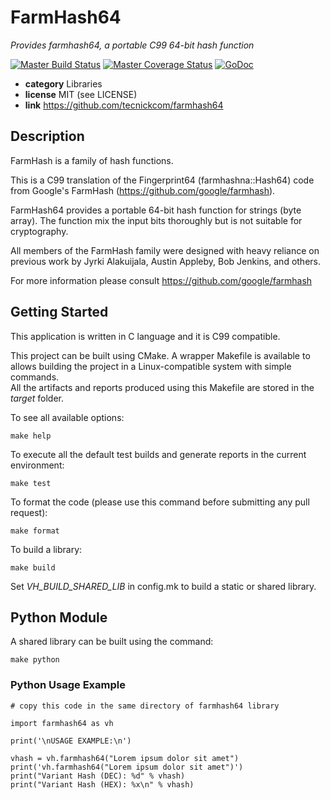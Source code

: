 # FarmHash64

*Provides farmhash64, a portable C99 64-bit hash function*

[![Master Build Status](https://secure.travis-ci.org/tecnickcom/farmhash64.png?branch=master)](https://travis-ci.org/tecnickcom/farmhash64?branch=master)
[![Master Coverage Status](https://coveralls.io/repos/tecnickcom/farmhash64/badge.svg?branch=master&service=github)](https://coveralls.io/github/tecnickcom/farmhash64?branch=master)
[![GoDoc](https://godoc.org/github.com/tecnickcom/farmhash64/go/src?status.svg)](https://godoc.org/github.com/tecnickcom/farmhash64/go/src)

* **category**    Libraries
* **license**     MIT (see LICENSE)
* **link**        https://github.com/tecnickcom/farmhash64


## Description

FarmHash is a family of hash functions.

This is a C99 translation of the Fingerprint64 (farmhashna::Hash64) code from Google's FarmHash
(https://github.com/google/farmhash).

FarmHash64 provides a portable 64-bit hash function for strings (byte array).
The function mix the input bits thoroughly but is not suitable for cryptography.

All members of the FarmHash family were designed with heavy reliance on previous work by Jyrki Alakuijala, Austin Appleby, Bob Jenkins, and others.

For more information please consult https://github.com/google/farmhash


## Getting Started

This application is written in C language and it is C99 compatible.

This project can be built using CMake.
A wrapper Makefile is available to allows building the project in a Linux-compatible system with simple commands.  
All the artifacts and reports produced using this Makefile are stored in the *target* folder.  

To see all available options:
```
make help
```

To execute all the default test builds and generate reports in the current environment:
```
make test
```

To format the code (please use this command before submitting any pull request):
```
make format
```

To build a library:
```
make build
```
Set *VH_BUILD_SHARED_LIB* in config.mk to build a static or shared library.


## Python Module

A shared library can be built using the command:
```
make python
```


### Python Usage Example

```
# copy this code in the same directory of farmhash64 library

import farmhash64 as vh

print('\nUSAGE EXAMPLE:\n')

vhash = vh.farmhash64("Lorem ipsum dolor sit amet")
print('vh.farmhash64("Lorem ipsum dolor sit amet")')
print("Variant Hash (DEC): %d" % vhash)
print("Variant Hash (HEX): %x\n" % vhash)
```
